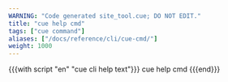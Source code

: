 ```yaml
---
WARNING: "Code generated site_tool.cue; DO NOT EDIT."
title: "cue help cmd"
tags: ["cue command"]
aliases: ["/docs/reference/cli/cue-cmd/"]
weight: 1000
---
```


{{{with script "en" "cue cli help text"}}}
cue help cmd
{{{end}}}
